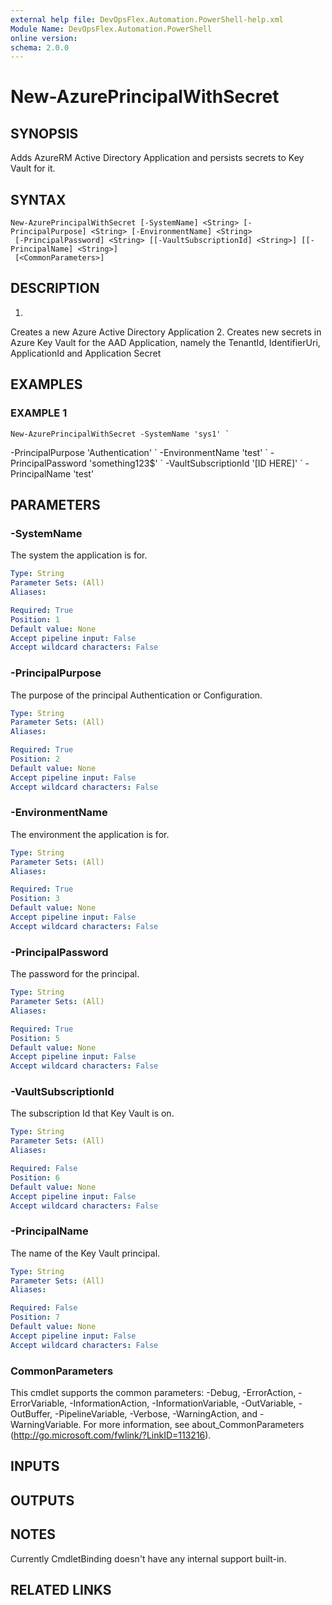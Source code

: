 ```yaml
---
external help file: DevOpsFlex.Automation.PowerShell-help.xml
Module Name: DevOpsFlex.Automation.PowerShell
online version:
schema: 2.0.0
---
```


# New-AzurePrincipalWithSecret

## SYNOPSIS
Adds AzureRM Active Directory Application and persists secrets to Key Vault for it.

## SYNTAX

```
New-AzurePrincipalWithSecret [-SystemName] <String> [-PrincipalPurpose] <String> [-EnvironmentName] <String>
 [-PrincipalPassword] <String> [[-VaultSubscriptionId] <String>] [[-PrincipalName] <String>]
 [<CommonParameters>]
```

## DESCRIPTION
1.
Creates a new Azure Active Directory Application
2.
Creates new secrets in Azure Key Vault for the AAD Application, namely the TenantId, IdentifierUri, ApplicationId and Application Secret

## EXAMPLES

### EXAMPLE 1
```
New-AzurePrincipalWithSecret -SystemName 'sys1' `
```

-PrincipalPurpose 'Authentication' \`
                             -EnvironmentName 'test' \`
                             -PrincipalPassword 'something123$' \`
                             -VaultSubscriptionId '\[ID HERE\]' \`
                             -PrincipalName 'test'

## PARAMETERS

### -SystemName
The system the application is for.

```yaml
Type: String
Parameter Sets: (All)
Aliases:

Required: True
Position: 1
Default value: None
Accept pipeline input: False
Accept wildcard characters: False
```

### -PrincipalPurpose
The purpose of the principal Authentication or Configuration.

```yaml
Type: String
Parameter Sets: (All)
Aliases:

Required: True
Position: 2
Default value: None
Accept pipeline input: False
Accept wildcard characters: False
```

### -EnvironmentName
The environment the application is for.

```yaml
Type: String
Parameter Sets: (All)
Aliases:

Required: True
Position: 3
Default value: None
Accept pipeline input: False
Accept wildcard characters: False
```

### -PrincipalPassword
The password for the principal.

```yaml
Type: String
Parameter Sets: (All)
Aliases:

Required: True
Position: 5
Default value: None
Accept pipeline input: False
Accept wildcard characters: False
```

### -VaultSubscriptionId
The subscription Id that Key Vault is on.

```yaml
Type: String
Parameter Sets: (All)
Aliases:

Required: False
Position: 6
Default value: None
Accept pipeline input: False
Accept wildcard characters: False
```

### -PrincipalName
The name of the Key Vault principal.

```yaml
Type: String
Parameter Sets: (All)
Aliases:

Required: False
Position: 7
Default value: None
Accept pipeline input: False
Accept wildcard characters: False
```

### CommonParameters
This cmdlet supports the common parameters: -Debug, -ErrorAction, -ErrorVariable, -InformationAction, -InformationVariable, -OutVariable, -OutBuffer, -PipelineVariable, -Verbose, -WarningAction, and -WarningVariable.
For more information, see about_CommonParameters (http://go.microsoft.com/fwlink/?LinkID=113216).

## INPUTS

## OUTPUTS

## NOTES
Currently CmdletBinding doesn't have any internal support built-in.

## RELATED LINKS
